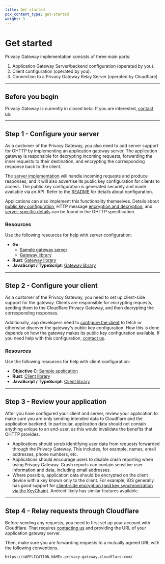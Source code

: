 ```yaml
---
title: Get started
pcx_content_type: get-started
weight: 3
---
```


# Get started

Privacy Gateway implementation consists of three main parts:

1. Application Gateway Server/backend configuration (operated by you).
2. Client configuration (operated by you).
3. Connection to a Privacy Gateway Relay Server (operated by Cloudflare).

---

## Before you begin

Privacy Gateway is currently in closed beta. If you are interested, [contact us](https://www.cloudflare.com/lp/privacy-edge/).

---

## Step 1 - Configure your server

As a customer of the Privacy Gateway, you also need to add server support for OHTTP by implementing an application gateway server. The application gateway is responsible for decrypting incoming requests, forwarding the inner requests to their destination, and encrypting the corresponding response back to the client.

The [server implementation](#resources) will handle incoming requests and produce responses, and it will also advertise its public key configuration for clients to access. The public key configuration is generated securely and made available via an API. Refer to the [README](https://github.com/cloudflare/privacy-gateway-server-go#readme) for details about configuration.

Applications can also implement this functionality themselves. Details about [public key configuration](https://datatracker.ietf.org/doc/html/draft-ietf-ohai-ohttp-05#section-3), HTTP message [encryption and decryption](https://datatracker.ietf.org/doc/html/draft-ietf-ohai-ohttp-05#section-4), and [server-specific details](https://datatracker.ietf.org/doc/html/draft-ietf-ohai-ohttp-05#section-5) can be found in the OHTTP specification.  

### Resources

Use the following resources for help with server configuration:

- **Go**:
    - [Sample gateway server](https://github.com/cloudflare/privacy-gateway-server-go)
    - [Gateway library](https://github.com/chris-wood/ohttp-go)
- **Rust**: [Gateway library](https://github.com/martinthomson/ohttp/tree/main/ohttp-server)
- **JavaScript / TypeScript**: [Gateway library](https://github.com/chris-wood/ohttp-js)

---

## Step 2 - Configure your client

As a customer of the Privacy Gateway, you need to set up client-side support for the gateway. Clients are responsible for encrypting requests, sending them to the Cloudflare Privacy Gateway, and then decrypting the corresponding responses.

Additionally, app developers need to [configure the client](#resources-1) to fetch or otherwise discover the gateway's public key configuration. How this is done depends on how the gateway makes its public key configuration available. If you need help with this configuration, [contact us](https://www.cloudflare.com/lp/privacy-edge/).

### Resources

Use the following resources for help with client configuration:

- **Objective C**: [Sample application](https://github.com/cloudflare/privacy-gateway-client-demo)
- **Rust**: [Client library](https://github.com/martinthomson/ohttp/tree/main/ohttp-client)
- **JavaScript / TypeScript**: [Client library](https://github.com/chris-wood/ohttp-js)

---

## Step 3 - Review your application

After you have configured your client and server, review your application to make sure you are only sending intended data to Cloudflare and the application backend. In particular, application data should not contain anything unique to an end-user, as this would invalidate the benefits that OHTTP provides.

- Applications should scrub identifying user data from requests forwarded through the Privacy Gateway. This includes, for example, names, email addresses, phone numbers, etc.
- Applications should encourage users to disable crash reporting when using Privacy Gateway. Crash reports can contain sensitive user information and data, including email addresses.
- Where possible, application data should be encrypted on the client device with a key known only to the client. For example, iOS generally has good support for [client-side encryption (and key synchronization via the KeyChain)](https://developer.apple.com/documentation/security/certificate_key_and_trust_services/keys). Android likely has similar features available.

---

## Step 4 - Relay requests through Cloudflare

Before sending any requests, you need to first set up your account with Cloudflare. That requires [contacting us](https://www.cloudflare.com/lp/privacy-edge/) and providing the URL of your application gateway server.

Then, make sure you are forwarding requests to a mutually agreed URL with the following conventions.

```txt
https://<APPLICATION_NAME>.privacy-gateway.cloudflare.com/
```